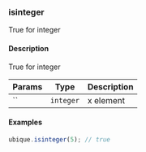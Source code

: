 ### isinteger
True for integer


#### Description

True for integer


|Params|Type|Description
|---------|----|-----------
|`` | `integer` | x element


#### Examples

```js
ubique.isinteger(5); // true
```

